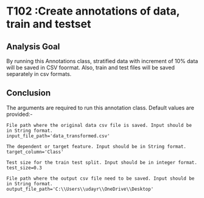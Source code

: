 #  T102 :Create annotations of data, train and testset

## Analysis Goal
By running this Annotations class, stratified data with increment of 10% data will be saved in CSV foormat.
Also, train and test files will be saved separately in csv formats.

## Conclusion
The arguments are required to run this annotation class. Default values are provided:-
    
    File path where the original data csv file is saved. Input should be in String format.
    input_file_path='data_transformed.csv'
    
    The dependent or target feature. Input should be in String format.
    target_column='Class'
    
    Test size for the train test split. Input should be in integer format.
    test_size=0.3
    
    File path where the output csv file need to be saved. Input should be in String format.
    output_file_path='C:\\Users\\udayr\\OneDrive\\Desktop'
